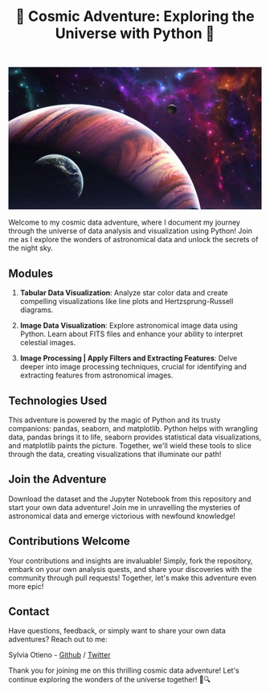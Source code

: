 <h1 align="center">🚀 Cosmic Adventure: Exploring the Universe with Python 🚀</h1> <br>
<p align="center">
  <a href="#">
    <img src="images/astronomy.jpg">
  </a>
</p>

Welcome to my cosmic data adventure, where I document my journey through the universe of data analysis and visualization using Python! Join me as I explore the wonders of astronomical data and unlock the secrets of the night sky.

## Modules

1. **Tabular Data Visualization**: Analyze star color data and create compelling visualizations like line plots and Hertzsprung-Russell diagrams.

2. **Image Data Visualization**: Explore astronomical image data using Python. Learn about FITS files and enhance your ability to interpret celestial images.

3. **Image Processing | Apply Filters and Extracting Features**: Delve deeper into image processing techniques, crucial for identifying and extracting features from astronomical images.

## Technologies Used

This adventure is powered by the magic of Python and its trusty companions: pandas, seaborn, and matplotlib. Python helps with wrangling data, pandas brings it to life, seaborn provides statistical data visualizations, and matplotlib paints the picture. Together, we'll wield these tools to slice through the data, creating visualizations that illuminate our path!

## Join the Adventure

Download the dataset and the Jupyter Notebook from this repository and start your own data adventure! Join me in unravelling the mysteries of astronomical data and emerge victorious with newfound knowledge!

## Contributions Welcome

Your contributions and insights are invaluable! Simply, fork the repository, embark on your own analysis quests, and share your discoveries with the community through pull requests! Together, let's make this adventure even more epic!

## Contact

Have questions, feedback, or simply want to share your own data adventures? Reach out to me:

Sylvia Otieno - [Github](https://github.com/sotieno) / [Twitter](https://twitter.com/sotienos)

Thank you for joining me on this thrilling cosmic data adventure! Let's continue exploring the wonders of the universe together! 🚀🔍
